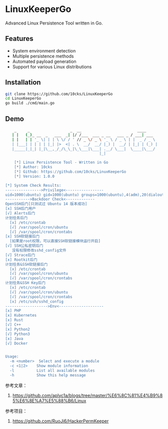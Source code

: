 # LinuxKeeperGo

Advanced Linux Persistence Tool written in Go.

## Features

- System environment detection
- Multiple persistence methods
- Automated payload generation
- Support for various Linux distributions

## Installation

```bash
git clone https://github.com/10cks/LinuxKeeperGo
cd LinuxKeeperGo
go build ./cmd/main.go
```

## Demo

```bash
    _     _                  _  __                         ____
   | |   (_)_ __  _   ___  _| |/ /___  ___ _ __   ___ _ / ___| ___
   | |   | | '_ \| | | \ \/ / ' // _ \/ _ \ '_ \ / _ \ | |  _ / _ \
   | |___| | | | | |_| |>  <| . \  __/  __/ |_) |  __/ | |_| | (_) |
   |_____|_|_| |_|\__,_/_/\_\_|\_\___|\___| .__/ \___|  \____|\___/
                                          |_|

    [*] Linux Persistence Tool - Written in Go
    [*] Author: 10cks
    [*] Github: https://github.com/10cks/LinuxKeeperGo
    [*] Version: 1.0.0

[*] System Check Results:
---------------->Privilege<-----------------
uid=1000(ubuntu) gid=1000(ubuntu) groups=1000(ubuntu),4(adm),20(dialout),24(cdrom),25(floppy),27(sudo),29(audio),30(dip),44(video),46(plugdev),116(netdev),1001(docker)
----------->Backdoor Check<-------------
OpenSSH后门[只测试过 Ubuntu 14 版本成功]
[x] SSH后门用户
[√] Alerts后门
计划任务后门
  [x] /etc/crontab
  [√] /var/spool/cron/ubuntu
  [√] /var/spool/cron/crontabs
[x] SSH软链接后门
  [如果是root权限，可以直接SSH软链接模块运行开启]
[√] SSH公私密钥后门
   没有权限修改sshd_config文件
[√] Strace后门
[x] Rootkit后门
计划任务&SSH软链接后门
  [x] /etc/crontab
  [√] /var/spool/cron/ubuntu
  [√] /var/spool/cron/crontabs
计划任务&SSH Key后门
  [x] /etc/crontab
  [√] /var/spool/cron/ubuntu
  [√] /var/spool/cron/crontabs
  [x] /etc/ssh/sshd_config
------------------->Env<--------------------
[x] PHP
[x] Kubernetes
[x] Rust
[√] C++
[x] Python2
[√] Python3
[x] Java
[√] Docker


Usage:
  -m <number>  Select and execute a module
  -c <1|2>    Show module information
  -l          List all available modules
  -h          Show this help message
```

参考文章：

1. https://github.com/aplyc1a/blogs/tree/master/%E6%8C%81%E4%B9%85%E6%8E%A7%E5%88%B6/Linux

参考项目：

1. https://github.com/RuoJi6/HackerPermKeeper